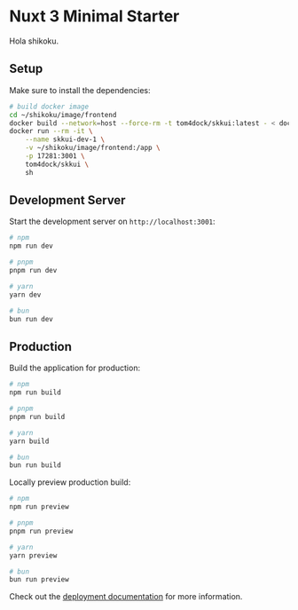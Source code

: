 # Nuxt 3 Minimal Starter

Hola shikoku.

## Setup

Make sure to install the dependencies:

```bash
# build docker image
cd ~/shikoku/image/frontend
docker build --network=host --force-rm -t tom4dock/skkui:latest - < dockerfile-dev
docker run --rm -it \
    --name skkui-dev-1 \
    -v ~/shikoku/image/frontend:/app \
    -p 17281:3001 \
    tom4dock/skkui \
    sh


```

## Development Server

Start the development server on `http://localhost:3001`:

```bash
# npm
npm run dev

# pnpm
pnpm run dev

# yarn
yarn dev

# bun
bun run dev
```

## Production

Build the application for production:

```bash
# npm
npm run build

# pnpm
pnpm run build

# yarn
yarn build

# bun
bun run build
```

Locally preview production build:

```bash
# npm
npm run preview

# pnpm
pnpm run preview

# yarn
yarn preview

# bun
bun run preview
```

Check out the [deployment documentation](https://nuxt.com/docs/getting-started/deployment) for more information.
